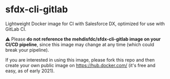 # sfdx-cli-gitlab
Lightweight Docker image for CI with Salesforce DX, optimized for use with GitLab CI.

⚠️ Please **do not reference the mehdisfdc/sfdx-cli-gitlab image on your CI/CD pipeline**, since this image may change at any time (which could break your pipeline).

If you are interested in using this image, please fork this repo and then create your own public image on https://hub.docker.com/ (it's free and easy, as of early 2021).
